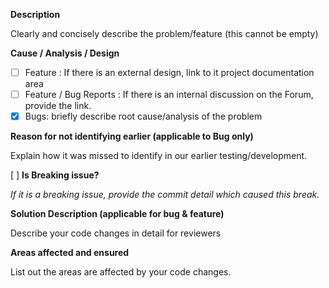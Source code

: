 **Description**

Clearly and concisely describe the problem/feature (this cannot be empty)
                
**Cause / Analysis / Design**

- [ ] Feature : If there is an external design, link to it project documentation area
- [ ] Feature / Bug Reports : If there is an internal discussion on the Forum, provide the link.
- [x] Bugs: briefly describe root cause/analysis of the problem
                
**Reason for not identifying earlier (applicable to Bug only)**

Explain how it was missed to identify in our earlier testing/development.
                
[ ] **Is Breaking issue?**

_If it is a breaking issue, provide the commit detail which caused this break._

**Solution Description (applicable for bug & feature)**

Describe your code changes in detail for reviewers

**Areas affected and ensured**

List out the areas are affected by your code changes.
